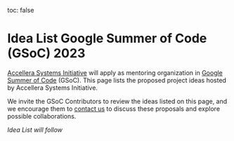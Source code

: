 toc: false
# Idea List Google Summer of Code (GSoC) 2023

[Accellera Systems Initiative][1] will apply as mentoring organization in [Google Summer of Code][2] (GSoC). This page lists the proposed project ideas hosted by Accellera Systems Initiative.

We invite the GSoC Contributors to review the ideas listed on this page, and we encourage them to [contact us][3] to discuss these proposals and explore possible collaborations. 

*Idea List will follow*

[1]: https://accellera.org
[2]: https://summerofcode.withgoogle.com/
[3]: mailto:gsoc@lists.accellera.org
